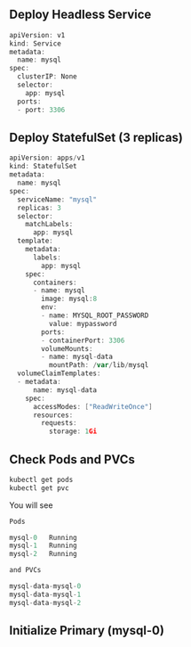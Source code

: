 ## Deploy Headless Service

```go
apiVersion: v1
kind: Service
metadata:
  name: mysql
spec:
  clusterIP: None
  selector:
    app: mysql
  ports:
  - port: 3306
```

## Deploy StatefulSet (3 replicas)

```go
apiVersion: apps/v1
kind: StatefulSet
metadata:
  name: mysql
spec:
  serviceName: "mysql"
  replicas: 3
  selector:
    matchLabels:
      app: mysql
  template:
    metadata:
      labels:
        app: mysql
    spec:
      containers:
      - name: mysql
        image: mysql:8
        env:
        - name: MYSQL_ROOT_PASSWORD
          value: mypassword
        ports:
        - containerPort: 3306
        volumeMounts:
        - name: mysql-data
          mountPath: /var/lib/mysql
  volumeClaimTemplates:
  - metadata:
      name: mysql-data
    spec:
      accessModes: ["ReadWriteOnce"]
      resources:
        requests:
          storage: 1Gi
```

## Check Pods and PVCs

```go
kubectl get pods
kubectl get pvc
```
You will see

```go
Pods

mysql-0   Running
mysql-1   Running
mysql-2   Running

and PVCs

mysql-data-mysql-0
mysql-data-mysql-1
mysql-data-mysql-2

```

## Initialize Primary (mysql-0)